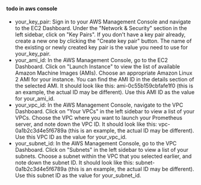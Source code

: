 #### todo in aws console
* your_key_pair: Sign in to your AWS Management Console and navigate to the EC2 Dashboard. Under the "Network & Security" section in the left sidebar, click on "Key Pairs". If you don't have a key pair already, create a new one by clicking the "Create key pair" button. The name of the existing or newly created key pair is the value you need to use for your_key_pair.
* your_ami_id: In the AWS Management Console, go to the EC2 Dashboard. Click on "Launch Instance" to view the list of available Amazon Machine Images (AMIs). Choose an appropriate Amazon Linux 2 AMI for your instance. You can find the AMI ID in the details section of the selected AMI. It should look like this: ami-0c55b159cbfafe1f0 (this is an example, the actual ID may be different). Use this AMI ID as the value for your_ami_id.
* your_vpc_id: In the AWS Management Console, navigate to the VPC Dashboard. Click on "Your VPCs" in the left sidebar to view a list of your VPCs. Choose the VPC where you want to launch your Prometheus server, and note down the VPC ID. It should look like this: vpc-0a1b2c3d4e5f6789a (this is an example, the actual ID may be different). Use this VPC ID as the value for your_vpc_id.
* your_subnet_id: In the AWS Management Console, go to the VPC Dashboard. Click on "Subnets" in the left sidebar to view a list of your subnets. Choose a subnet within the VPC that you selected earlier, and note down the subnet ID. It should look like this: subnet-0a1b2c3d4e5f6789a (this is an example, the actual ID may be different). Use this subnet ID as the value for your_subnet_id.

